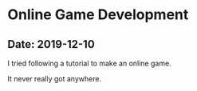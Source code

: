 # Online Game Development

## Date: 2019-12-10

I tried following a tutorial to make an online game.

It never really got anywhere.